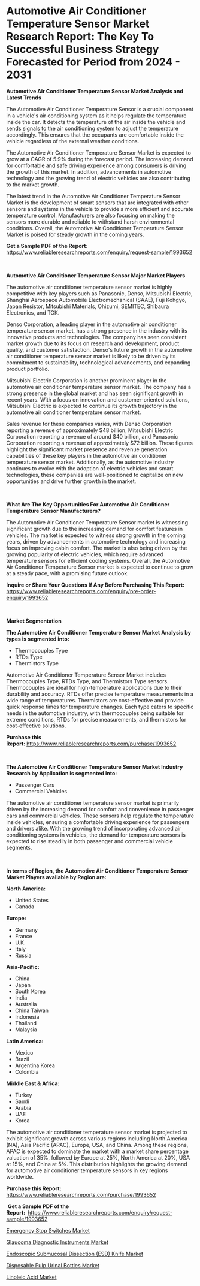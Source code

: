 <p><h1>Automotive Air Conditioner Temperature Sensor Market Research Report: The Key To Successful Business Strategy Forecasted for Period from 2024 - 2031</h1></p><p><strong>Automotive Air Conditioner Temperature Sensor Market Analysis and Latest Trends</strong></p>
<p><p>The Automotive Air Conditioner Temperature Sensor is a crucial component in a vehicle's air conditioning system as it helps regulate the temperature inside the car. It detects the temperature of the air inside the vehicle and sends signals to the air conditioning system to adjust the temperature accordingly. This ensures that the occupants are comfortable inside the vehicle regardless of the external weather conditions.</p><p>The Automotive Air Conditioner Temperature Sensor Market is expected to grow at a CAGR of 5.9% during the forecast period. The increasing demand for comfortable and safe driving experience among consumers is driving the growth of this market. In addition, advancements in automotive technology and the growing trend of electric vehicles are also contributing to the market growth.</p><p>The latest trend in the Automotive Air Conditioner Temperature Sensor Market is the development of smart sensors that are integrated with other sensors and systems in the vehicle to provide a more efficient and accurate temperature control. Manufacturers are also focusing on making the sensors more durable and reliable to withstand harsh environmental conditions. Overall, the Automotive Air Conditioner Temperature Sensor Market is poised for steady growth in the coming years.</p></p>
<p><strong>Get a Sample PDF of the Report:&nbsp;</strong> <a href="https://www.reliableresearchreports.com/enquiry/request-sample/1993652">https://www.reliableresearchreports.com/enquiry/request-sample/1993652</a></p>
<p>&nbsp;</p>
<p><strong>Automotive Air Conditioner Temperature Sensor Major Market Players</strong></p>
<p><p>The automotive air conditioner temperature sensor market is highly competitive with key players such as Panasonic, Denso, Mitsubishi Electric, Shanghai Aerospace Automobile Electromechanical (SAAE), Fuji Kohgyo, Japan Resistor, Mitsubishi Materials, Ohizumi, SEMITEC, Shibaura Electronics, and TGK.</p><p>Denso Corporation, a leading player in the automotive air conditioner temperature sensor market, has a strong presence in the industry with its innovative products and technologies. The company has seen consistent market growth due to its focus on research and development, product quality, and customer satisfaction. Denso's future growth in the automotive air conditioner temperature sensor market is likely to be driven by its commitment to sustainability, technological advancements, and expanding product portfolio.</p><p>Mitsubishi Electric Corporation is another prominent player in the automotive air conditioner temperature sensor market. The company has a strong presence in the global market and has seen significant growth in recent years. With a focus on innovation and customer-oriented solutions, Mitsubishi Electric is expected to continue its growth trajectory in the automotive air conditioner temperature sensor market.</p><p>Sales revenue for these companies varies, with Denso Corporation reporting a revenue of approximately $48 billion, Mitsubishi Electric Corporation reporting a revenue of around $40 billion, and Panasonic Corporation reporting a revenue of approximately $72 billion. These figures highlight the significant market presence and revenue generation capabilities of these key players in the automotive air conditioner temperature sensor market. Additionally, as the automotive industry continues to evolve with the adoption of electric vehicles and smart technologies, these companies are well-positioned to capitalize on new opportunities and drive further growth in the market.</p></p>
<p>&nbsp;</p>
<p><strong>What Are The Key Opportunities For Automotive Air Conditioner Temperature Sensor Manufacturers?</strong></p>
<p><p>The Automotive Air Conditioner Temperature Sensor market is witnessing significant growth due to the increasing demand for comfort features in vehicles. The market is expected to witness strong growth in the coming years, driven by advancements in automotive technology and increasing focus on improving cabin comfort. The market is also being driven by the growing popularity of electric vehicles, which require advanced temperature sensors for efficient cooling systems. Overall, the Automotive Air Conditioner Temperature Sensor market is expected to continue to grow at a steady pace, with a promising future outlook.</p></p>
<p><strong>Inquire or Share Your Questions If Any Before Purchasing This Report:</strong> <a href="https://www.reliableresearchreports.com/enquiry/pre-order-enquiry/1993652">https://www.reliableresearchreports.com/enquiry/pre-order-enquiry/1993652</a></p>
<p>&nbsp;</p>
<p><strong>Market Segmentation</strong></p>
<p><strong>The Automotive Air Conditioner Temperature Sensor Market Analysis by types is segmented into:</strong></p>
<p><ul><li>Thermocouples Type</li><li>RTDs Type</li><li>Thermistors Type</li></ul></p>
<p><p>Automotive Air Conditioner Temperature Sensor Market includes Thermocouples Type, RTDs Type, and Thermistors Type sensors. Thermocouples are ideal for high-temperature applications due to their durability and accuracy. RTDs offer precise temperature measurements in a wide range of temperatures. Thermistors are cost-effective and provide quick response times for temperature changes. Each type caters to specific needs in the automotive industry, with thermocouples being suitable for extreme conditions, RTDs for precise measurements, and thermistors for cost-effective solutions.</p></p>
<p><strong>Purchase this Report:&nbsp;</strong><a href="https://www.reliableresearchreports.com/purchase/1993652">https://www.reliableresearchreports.com/purchase/1993652</a></p>
<p>&nbsp;</p>
<p><strong>The Automotive Air Conditioner Temperature Sensor Market Industry Research by Application is segmented into:</strong></p>
<p><ul><li>Passenger Cars</li><li>Commercial Vehicles</li></ul></p>
<p><p>The automotive air conditioner temperature sensor market is primarily driven by the increasing demand for comfort and convenience in passenger cars and commercial vehicles. These sensors help regulate the temperature inside vehicles, ensuring a comfortable driving experience for passengers and drivers alike. With the growing trend of incorporating advanced air conditioning systems in vehicles, the demand for temperature sensors is expected to rise steadily in both passenger and commercial vehicle segments.</p></p>
<p>&nbsp;</p>
<p><strong>In terms of Region, the Automotive Air Conditioner Temperature Sensor Market Players available by Region are:</strong></p>
<p>
    <p> <strong> North America: </strong>
        <ul>
            <li>United States</li>
            <li>Canada</li>
        </ul>
        </p> 
    <p> <strong> Europe: </strong>
        <ul>
            <li>Germany</li>
            <li>France</li>
            <li>U.K.</li>
            <li>Italy</li>
            <li>Russia</li>
        </ul>
        </p> 
    <p> <strong> Asia-Pacific: </strong>
        <ul>
            <li>China</li>
            <li>Japan</li>
            <li>South Korea</li>
            <li>India</li>
            <li>Australia</li>
            <li>China Taiwan</li>
            <li>Indonesia</li>
            <li>Thailand</li>
            <li>Malaysia</li>
        </ul>
        </p> 
    <p> <strong> Latin America: </strong>
        <ul>
            <li>Mexico</li>
            <li>Brazil</li>
            <li>Argentina Korea</li>
            <li>Colombia</li>
        </ul>
        </p> 
    <p> <strong> Middle East & Africa: </strong>
        <ul>
            <li>Turkey</li>
            <li>Saudi</li>
            <li>Arabia</li>
            <li>UAE</li>
            <li>Korea</li>
        </ul>
    </p>
    </p>
<p><p>The automotive air conditioner temperature sensor market is projected to exhibit significant growth across various regions including North America (NA), Asia Pacific (APAC), Europe, USA, and China. Among these regions, APAC is expected to dominate the market with a market share percentage valuation of 35%, followed by Europe at 25%, North America at 20%, USA at 15%, and China at 5%. This distribution highlights the growing demand for automotive air conditioner temperature sensors in key regions worldwide.</p></p>
<p><strong>Purchase this Report: </strong><a href="https://www.reliableresearchreports.com/purchase/1993652">https://www.reliableresearchreports.com/purchase/1993652</a></p>
<p>&nbsp;<strong>Get a Sample PDF of the Report:&nbsp;&nbsp;</strong><a href="https://www.reliableresearchreports.com/enquiry/request-sample/1993652">https://www.reliableresearchreports.com/enquiry/request-sample/1993652</a></p>
<p><strong></strong></p>
<p><p><a href="https://view.publitas.com/reportprime-1/emergency-stop-switches-market-size-share-trends-analysis-report-by-material-by-type-by-end-user-by-region-and-segment-forecasts-2024-2031/">Emergency Stop Switches Market</a></p><p><a href="https://rainy-horn-d69.notion.site/Glaucoma-Diagnostic-Instruments-Market-Insights-Market-Players-and-Forecast-Till-2031-98a14a1d44314168926431d5897ca8a0">Glaucoma Diagnostic Instruments Market</a></p><p><a href="https://woozy-pyroraptor-a1f.notion.site/Endoscopic-Submucosal-Dissection-ESD-Knife-Market-Offers-Provide-Insightful-Data-for-the-Time-Peri-39c72a4194474c3db1cd91da1e52ace3">Endoscopic Submucosal Dissection (ESD) Knife Market</a></p><p><a href="https://rainy-horn-d69.notion.site/Disposable-Pulp-Urinal-Bottles-Market-Size-Growth-Outlook-from-2024-to-2031-projecting-at-Market-s-e9785ccf7f4e496ca09bf67b6db0825f">Disposable Pulp Urinal Bottles Market</a></p><p><a href="https://view.publitas.com/reportprime-1/linoleic-acid-market-offer-valuable-insights-into-market-size-market-share-market-trends-and-projections-spanning-from-2024-to-2031/">Linoleic Acid Market</a></p></p>